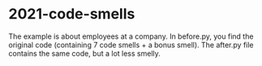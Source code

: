 # 2021-code-smells
The example is about employees at a company. In before.py, you find the original code (containing 7 code smells + a bonus smell). The after.py file contains the same code, but a lot less smelly.
